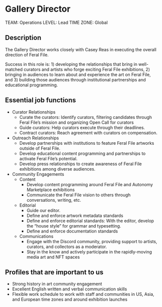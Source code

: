 # Gallery Director

TEAM: Operations
LEVEL: Lead
TIME ZONE: Global

## Description
The Gallery Director works closely with Casey Reas in executing the overall direction of Feral File.

Success in this role is: 1) developing the relationships that bring in well-matched curators and artists who forge exciting Feral File exhibitions, 2) bringing in audiences to learn about and experience the art on Feral File, and 3) building those audiences through institutional partnerships and educational programming.

## Essential job functions
- Curator Relationships
  - Curate the curators: Identify curators, filtering candidates through Feral File’s mission and organizing Open Call for curators
  - Guide curators: Help curators execute through their deadlines.
  - Contract curators: Reach agreement with curators on compensation.
- Outreach Relationships
  - Develop partnerships with institutions to feature Feral File artworks outside of Feral File.
  - Develop educational content programming and partnerships to activate Feral File’s potential.
  - Develop press relationships to create awareness of Feral File exhibitions among diverse audiences.
- Community Engagements
  - Content
    - Develop content programming around Feral File and Autonomy Marketplace exhibitions
    - Communicate the Feral File vision to others through conversations, writing, etc. 
  - Editorial
    - Guide our editor.
    - Define and enforce artwork metadata standards
    - Define and enforce editorial standards: With the editor, develop the “house style” for grammar and typesetting.
    - Define and enforce documentation standards
  - Communications
    - Engage with the Discord community, providing support to artists, curators, and collectors as a moderator.
    - Stay in the know and actively participate in the rapidly-moving media art and NFT spaces


## Profiles that are important to us
- Strong history in art community engagement
- Excellent English written and verbal communication skills
- Flexible work schedule to work with staff and communities in US, Asia, and European time zones and around exhibition launches
